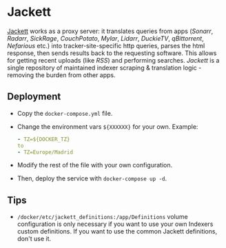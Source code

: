 # Jackett

[Jackett](https://github.com/jackett/jackett) works as a proxy server: it translates queries from apps (*Sonarr*, *Radarr*, *SickRage*, *CouchPotato*, *Mylar*, *Lidarr*, *DuckieTV*, *qBittorrent*, *Nefarious* etc.) into tracker-site-specific http queries, parses the html response, then sends results back to the requesting software. This allows for getting recent uploads (like *RSS*) and performing searches. *Jackett* is a single repository of maintained indexer scraping & translation logic - removing the burden from other apps.

## Deployment

- Copy the `docker-compose.yml` file.

- Change the environment vars `${XXXXXX}` for your own. Example:

  ```yaml
  - TZ=${DOCKER_TZ}
  to
  - TZ=Europe/Madrid
  ```

- Modify the rest of the file with your own configuration.

- Then, deploy the service with `docker-compose up -d`.

## Tips

- `/docker/etc/jackett_definitions:/app/Definitions` volume configuration is only necessary if you want to use your own Indexers custom definitions. If you want to use the common Jackett definitions, don't use it.
